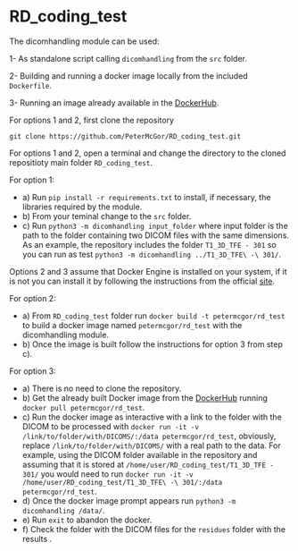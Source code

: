# RD_coding_test
The dicomhandling module can be used:

1- As standalone script calling ```dicomhandling``` from the ```src``` folder.

2- Building and running a docker image locally from the included ```Dockerfile```.

3- Running an image already available in the [DockerHub](https://hub.docker.com/repository/docker/petermcgor/rd_test).

For options 1 and 2, first clone the repository
```
git clone https://github.com/PeterMcGor/RD_coding_test.git
```

For options 1 and 2, open a terminal and change the directory to the cloned repositioty main folder ```RD_coding_test```. 

For option 1: 
- a) Run ```pip install -r requirements.txt``` to install, if necessary, the libraries required by the module.
- b) From your teminal change to the ```src``` folder.
- c) Run ```python3 -m dicomhandling input_folder``` where input folder is the path to the folder containing two DICOM files with the same dimensions. As an example, the repository includes the folder ```T1_3D_TFE - 301``` so you can run as test ```python3 -m dicomhandling ../T1_3D_TFE\ -\ 301/```.

Options 2 and 3 assume that Docker Engine is installed on your system, if it is not you can install it by following the instructions from the official [site](https://docs.docker.com/engine/install/). 

For option 2:
- a) From ```RD_coding_test``` folder run ```docker build -t petermcgor/rd_test``` to build a docker image named ```petermcgor/rd_test``` with the dicomhandling module.
- b) Once the image is built follow the instructions for option 3 from step c).  

For option 3:
- a) There is no need to clone the repository.
- b) Get the already built Docker image from the [DockerHub](https://hub.docker.com/repository/docker/petermcgor/rd_test) running ```docker pull petermcgor/rd_test```.
- c) Run the docker image as interactive with a link to the folder with the DICOM to be processed with ```docker run -it -v /link/to/folder/with/DICOMS/:/data petermcgor/rd_test```, obviously, replace ```/link/to/folder/with/DICOMS/``` with a real path to the data. For example, using the DICOM folder available in the repository and assuming that it is stored at ```/home/user/RD_coding_test/T1_3D_TFE - 301/``` you would need to run ```docker run -it -v /home/user/RD_coding_test/T1_3D_TFE\ -\ 301/:/data petermcgor/rd_test```.
- d) Once the docker image prompt appears run ```python3 -m dicomhandling /data/```.
- e) Run ```exit``` to abandon the docker.
- f) Check the folder with the DICOM files for the ```residues``` folder with the results .
